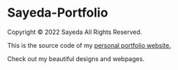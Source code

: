 # Sayeda-Portfolio

Copyright © 2022 Sayeda All Rights Reserved.

This is the source code of my <a href="https://poetic-dusk-59ba87.netlify.app">personal portfolio website.</a>

Check out my beautiful designs and webpages.
